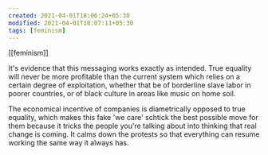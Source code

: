 ```yaml
---
created: 2021-04-01T18:06:24+05:30
modified: 2021-04-01T18:07:11+05:30
tags: [feminism]
---
```

[[feminism]]

 It's evidence that this messaging works exactly as intended. True equality will never be more profitable than the current system which relies on a certain degree of exploitation, whether that be of borderline slave labor in poorer countries, or of black culture in areas like music on home soil. 

The economical incentive of companies is diametrically opposed to true equality, which makes this fake 'we care' schtick the best possible move for them because it tricks the people you're talking about into thinking that real change is coming. It calms down the protests so that everything can resume working the same way it always has. 
